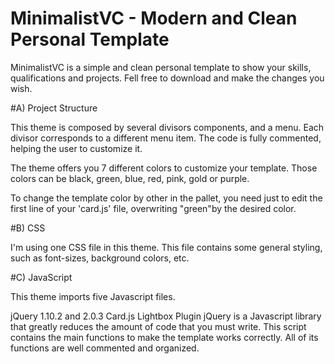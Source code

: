 # MinimalistVC - Modern and Clean Personal Template

MinimalistVC is a simple and clean personal template to show your skills, qualifications and projects. Fell free to download and make the changes you wish.

#A) Project Structure 

This theme is composed by several divisors components, and a menu. Each divisor corresponds to a different menu item. The code is fully commented, helping the user to customize it.

The theme offers you 7 different colors to customize your template. Those colors can be black, green, blue, red, pink, gold or purple.

To change the template color by other in the pallet, you need just to edit the first line of your 'card.js' file, overwriting "green"by the desired color.

#B) CSS

I'm using one CSS file in this theme. This file contains some general styling, such as font-sizes, background colors, etc.

#C) JavaScript

This theme imports five Javascript files.

jQuery 1.10.2 and 2.0.3
Card.js
Lightbox Plugin
jQuery is a Javascript library that greatly reduces the amount of code that you must write.
This script contains the main functions to make the template works correctly. All of its functions are well commented and organized.



